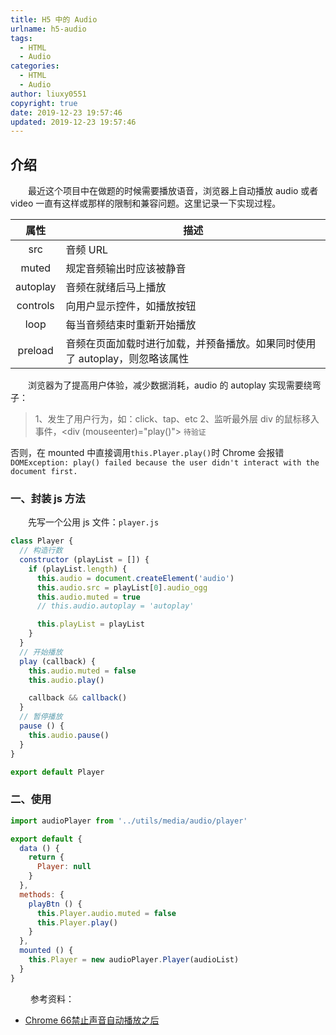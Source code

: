 ```yaml
---
title: H5 中的 Audio
urlname: h5-audio
tags:
  - HTML
  - Audio
categories:
  - HTML
  - Audio
author: liuxy0551
copyright: true
date: 2019-12-23 19:57:46
updated: 2019-12-23 19:57:46
---
```


## 介绍

　　最近这个项目中在做题的时候需要播放语音，浏览器上自动播放 audio 或者 video 一直有这样或那样的限制和兼容问题。这里记录一下实现过程。
<!--more-->

| 属性 | 描述 |
| :---: | --- |
| src | 音频 URL |
| muted | 规定音频输出时应该被静音 |
| autoplay | 音频在就绪后马上播放 |
| controls | 向用户显示控件，如播放按钮 |
| loop | 每当音频结束时重新开始播放 |
| preload | 音频在页面加载时进行加载，并预备播放。如果同时使用了 autoplay，则忽略该属性 |

　　浏览器为了提高用户体验，减少数据消耗，audio 的 autoplay 实现需要绕弯子：
 > 1、发生了用户行为，如：click、tap、etc
 > 2、监听最外层 div 的鼠标移入事件，<div (mouseenter)="play()"> `待验证`
 
 否则，在 mounted 中直接调用`this.Player.play()`时 Chrome 会报错`DOMException: play() failed because the user didn't interact with the document first.`


### 一、封装 js 方法

　　先写一个公用 js 文件：`player.js`
``` javascript
class Player {
  // 构造行数
  constructor (playList = []) {
    if (playList.length) {
      this.audio = document.createElement('audio')
      this.audio.src = playList[0].audio_ogg
      this.audio.muted = true
      // this.audio.autoplay = 'autoplay'

      this.playList = playList
    }
  }
  // 开始播放
  play (callback) {
    this.audio.muted = false
    this.audio.play()

    callback && callback()
  }
  // 暂停播放
  pause () {
    this.audio.pause()
  }
}

export default Player
```


### 二、使用

``` javascript
import audioPlayer from '../utils/media/audio/player'

export default {
  data () {
    return {
      Player: null
    }
  },
  methods: {
    playBtn () {
      this.Player.audio.muted = false
      this.Player.play()
    }
  },
  mounted () {
    this.Player = new audioPlayer.Player(audioList)
  }
}
```
　　
    参考资料：

* [Chrome 66禁止声音自动播放之后](https://juejin.im/post/5af7129bf265da0b8262df4c)
